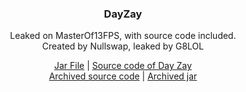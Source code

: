 <div align="Center">

### DayZay

Leaked on MasterOf13FPS, with source code included. \
Created by Nullswap, leaked by G8LOL

[Jar File](https://workupload.com/start/yYj7WRnBZzb) | [Source code of Day Zay](https://workupload.com/file/PphMFSHMxnE) \
[Archived source code](DayZay-1.0.3%20SRC.zip) | [Archived jar](DayZay-1.0.3.jar)